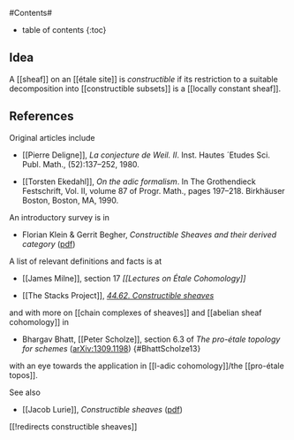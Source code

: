 
#Contents#
* table of contents
{:toc}

## Idea

A [[sheaf]] on an [[étale site]] is _constructible_ if its restriction to a suitable decomposition into [[constructible subsets]] is a [[locally constant sheaf]].

## References

Original articles include

* [[Pierre Deligne]], _La conjecture de Weil. II_. Inst. Hautes ´Etudes Sci. Publ. Math., (52):137–252, 1980.

* [[Torsten Ekedahl]], _On the adic formalism_. In The Grothendieck Festschrift, Vol. II, volume 87 of Progr. Math., pages 197–218. Birkhäuser Boston, Boston, MA, 1990.

An introductory survey is in

* Florian Klein & Gerrit Begher, _Constructible Sheaves and their derived
category_ ([pdf](http://www.mathematik.uni-stuttgart.de/~geckmf/skyefiles/talk10.pdf))


A list of relevant definitions and facts is at

* [[James Milne]], section 17 _[[Lectures on Étale Cohomology]]_


* [[The Stacks Project]], _[44.62. Constructible sheaves](http://stacks.math.columbia.edu/tag/05BE)_

and with more on [[chain complexes of sheaves]] and [[abelian sheaf cohomology]] in 

* Bhargav Bhatt, [[Peter Scholze]], section 6.3 of _The pro-étale topology for schemes_ ([arXiv:1309.1198](http://arxiv.org/abs/1309.1198))
 {#BhattScholze13}

with an eye towards the application in [[l-adic cohomology]]/the [[pro-étale topos]].


See also

* [[Jacob Lurie]], _Constructible sheaves_ ([pdf](http://www.math.harvard.edu/~lurie/287xnotes/Lecture18.pdf))


[[!redirects constructible sheaves]]